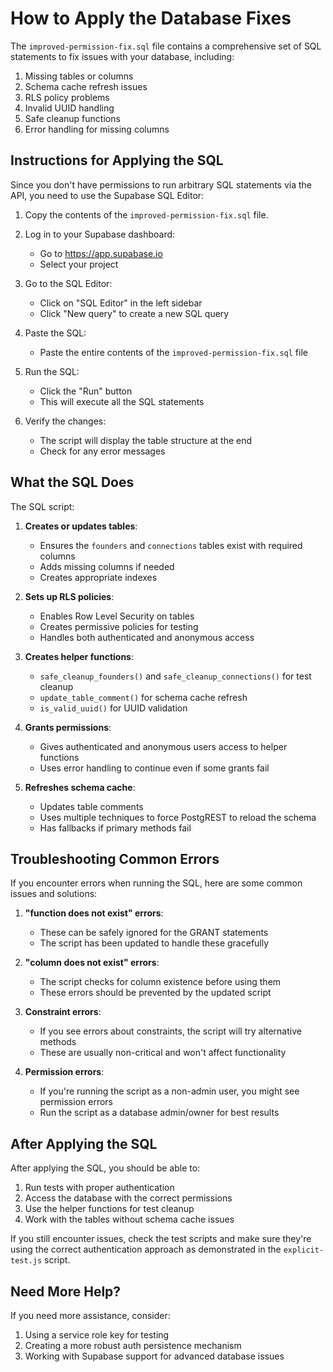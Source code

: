 # How to Apply the Database Fixes

The `improved-permission-fix.sql` file contains a comprehensive set of SQL statements to fix issues with your database, including:

1. Missing tables or columns
2. Schema cache refresh issues
3. RLS policy problems
4. Invalid UUID handling
5. Safe cleanup functions
6. Error handling for missing columns

## Instructions for Applying the SQL

Since you don't have permissions to run arbitrary SQL statements via the API, you need to use the Supabase SQL Editor:

1. Copy the contents of the `improved-permission-fix.sql` file.

2. Log in to your Supabase dashboard:
   - Go to https://app.supabase.io
   - Select your project

3. Go to the SQL Editor:
   - Click on "SQL Editor" in the left sidebar
   - Click "New query" to create a new SQL query

4. Paste the SQL:
   - Paste the entire contents of the `improved-permission-fix.sql` file

5. Run the SQL:
   - Click the "Run" button
   - This will execute all the SQL statements

6. Verify the changes:
   - The script will display the table structure at the end
   - Check for any error messages

## What the SQL Does

The SQL script:

1. **Creates or updates tables**:
   - Ensures the `founders` and `connections` tables exist with required columns
   - Adds missing columns if needed
   - Creates appropriate indexes

2. **Sets up RLS policies**:
   - Enables Row Level Security on tables
   - Creates permissive policies for testing
   - Handles both authenticated and anonymous access

3. **Creates helper functions**:
   - `safe_cleanup_founders()` and `safe_cleanup_connections()` for test cleanup
   - `update_table_comment()` for schema cache refresh
   - `is_valid_uuid()` for UUID validation

4. **Grants permissions**:
   - Gives authenticated and anonymous users access to helper functions
   - Uses error handling to continue even if some grants fail

5. **Refreshes schema cache**:
   - Updates table comments
   - Uses multiple techniques to force PostgREST to reload the schema
   - Has fallbacks if primary methods fail

## Troubleshooting Common Errors

If you encounter errors when running the SQL, here are some common issues and solutions:

1. **"function does not exist" errors**:
   - These can be safely ignored for the GRANT statements
   - The script has been updated to handle these gracefully

2. **"column does not exist" errors**:
   - The script checks for column existence before using them
   - These errors should be prevented by the updated script

3. **Constraint errors**:
   - If you see errors about constraints, the script will try alternative methods
   - These are usually non-critical and won't affect functionality

4. **Permission errors**:
   - If you're running the script as a non-admin user, you might see permission errors
   - Run the script as a database admin/owner for best results

## After Applying the SQL

After applying the SQL, you should be able to:

1. Run tests with proper authentication
2. Access the database with the correct permissions
3. Use the helper functions for test cleanup
4. Work with the tables without schema cache issues

If you still encounter issues, check the test scripts and make sure they're using the correct authentication approach as demonstrated in the `explicit-test.js` script.

## Need More Help?

If you need more assistance, consider:
1. Using a service role key for testing
2. Creating a more robust auth persistence mechanism
3. Working with Supabase support for advanced database issues
